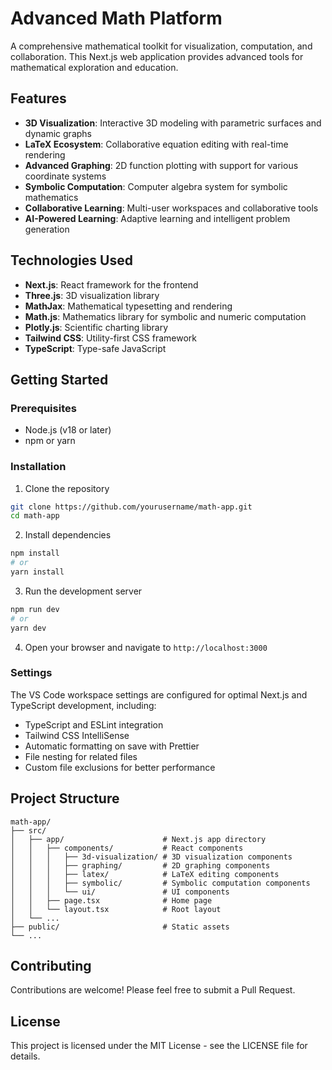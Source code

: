 # Advanced Math Platform

A comprehensive mathematical toolkit for visualization, computation, and collaboration. This Next.js web application provides advanced tools for mathematical exploration and education.

## Features

- **3D Visualization**: Interactive 3D modeling with parametric surfaces and dynamic graphs
- **LaTeX Ecosystem**: Collaborative equation editing with real-time rendering
- **Advanced Graphing**: 2D function plotting with support for various coordinate systems
- **Symbolic Computation**: Computer algebra system for symbolic mathematics
- **Collaborative Learning**: Multi-user workspaces and collaborative tools
- **AI-Powered Learning**: Adaptive learning and intelligent problem generation

## Technologies Used

- **Next.js**: React framework for the frontend
- **Three.js**: 3D visualization library
- **MathJax**: Mathematical typesetting and rendering
- **Math.js**: Mathematics library for symbolic and numeric computation
- **Plotly.js**: Scientific charting library
- **Tailwind CSS**: Utility-first CSS framework
- **TypeScript**: Type-safe JavaScript

## Getting Started

### Prerequisites

- Node.js (v18 or later)
- npm or yarn

### Installation

1. Clone the repository
```bash
git clone https://github.com/yourusername/math-app.git
cd math-app
```

2. Install dependencies
```bash
npm install
# or
yarn install
```

3. Run the development server
```bash
npm run dev
# or
yarn dev
```

4. Open your browser and navigate to `http://localhost:3000`

### Settings

The VS Code workspace settings are configured for optimal Next.js and TypeScript development, including:

- TypeScript and ESLint integration
- Tailwind CSS IntelliSense
- Automatic formatting on save with Prettier
- File nesting for related files
- Custom file exclusions for better performance

## Project Structure

```
math-app/
├── src/
│   ├── app/                      # Next.js app directory
│   │   ├── components/           # React components
│   │   │   ├── 3d-visualization/ # 3D visualization components
│   │   │   ├── graphing/         # 2D graphing components
│   │   │   ├── latex/            # LaTeX editing components
│   │   │   ├── symbolic/         # Symbolic computation components
│   │   │   └── ui/               # UI components
│   │   ├── page.tsx              # Home page
│   │   └── layout.tsx            # Root layout
│   └── ...
├── public/                       # Static assets
└── ...
```

## Contributing

Contributions are welcome! Please feel free to submit a Pull Request.

## License

This project is licensed under the MIT License - see the LICENSE file for details.

